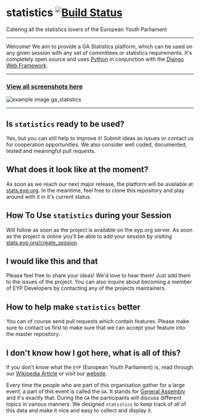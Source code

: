 # statistics [![Build Status](https://travis-ci.org/eyp-developers/statistics.svg?branch=master)](https://travis-ci.org/eyp-developers/statistics)
Catering all the statistics lovers of the European Youth Parliament

***
Welcome! We aim to provide a GA Statistics platform, which can be used on any given session with any set of committees or statistics requirements. It's completely open source and uses [Python](http://python.org) in conjunction with the [Django Web Framework](https://www.djangoproject.com/).

***
### [View all screenshots here](http://imgur.com/a/uPiFy#0)
![example image ga_statistics](http://i.imgur.com/JvM1uju.jpg "Example Image ga_statistics")

***

## Is `statistics` ready to be used?

Yes, but you can still help to improve it! Submit ideas as issues or contact us for cooperation opportunities. We also consider well coded, documented, tested and meaningful pull requests.

## What does it look like at the moment?

As soon as we reach our next major release, the platform will be available at [stats.eyp.org](http://stats.eyp.org). In the meantime, feel free to clone this repository and play around with it in it's current status.

## How To Use `statistics` during your Session

Will follow as soon as the project is available on the eyp.org server. As soon as the project is online you'll be able to add your session by visiting [stats.eyp.org/create_session](http://stats.eyp.org/create_session).


## I would like this and that

Please feel free to share your ideas! We'd love to hear them! Just add them to the issues of the project. You can also inquire about becoming a member of EYP Developers by contacting any of the projects maintainers.


## How to help make `statistics` better
You can of course send pull requests which contain features. Please make sure to contact us first to make sure that we can accept your feature into the master repository.

## I don't know how I got here, what is all of this?

If you don't know what the `EYP` (European Youth Parliament) is, read through our [Wikipedia Article](http://en.wikipedia.org/wiki/European_Youth_Parliament) or visit our [website](http://eypej.org).

Every time the people who are part of this organisation gather for a large event, a part of this event is called the `GA`. It stands for [General Assembly](http://en.wikipedia.org/wiki/General_assembly) and it's exactly that. During the `GA` the participants will discuss different topics in various manners. We designed `statistics` to keep track of all of this data and make it nice and easy to collect and display it.
